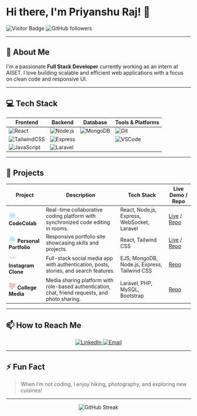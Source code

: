 # Hi there, I'm Priyanshu Raj! 👋

![Visitor Badge](https://visitor-badge.glitch.me/badge?page_id=Priyanshu6055.Priyanshu6055)
![GitHub followers](https://img.shields.io/github/followers/Priyanshu6055?label=Follow&style=social)

---

## 🚀 About Me

I'm a passionate **Full Stack Developer** currently working as an intern at AISET. I love building scalable and efficient web applications with a focus on clean code and responsive UI.

---

## 💻 Tech Stack

| Frontend             | Backend              | Database          | Tools & Platforms      |
|----------------------|----------------------|-------------------|-----------------------|
| ![React](https://img.shields.io/badge/-React-61DAFB?logo=react&logoColor=black&style=flat-square) | ![Node.js](https://img.shields.io/badge/-Node.js-339933?logo=node.js&logoColor=white&style=flat-square) | ![MongoDB](https://img.shields.io/badge/-MongoDB-47A248?logo=mongodb&logoColor=white&style=flat-square) | ![Git](https://img.shields.io/badge/-Git-F05032?logo=git&logoColor=white&style=flat-square) |
| ![TailwindCSS](https://img.shields.io/badge/-TailwindCSS-06B6D4?logo=tailwind-css&logoColor=white&style=flat-square) | ![Express](https://img.shields.io/badge/-Express-000000?logo=express&logoColor=white&style=flat-square) |                   | ![VSCode](https://img.shields.io/badge/-VSCode-0078D7?logo=visual-studio-code&logoColor=white&style=flat-square) |
| ![JavaScript](https://img.shields.io/badge/-JavaScript-F7DF1E?logo=javascript&logoColor=black&style=flat-square) | ![Laravel](https://img.shields.io/badge/-Laravel-FF2D20?logo=laravel&logoColor=white&style=flat-square) |                   |                       |

---

## 🌟 Projects

| Project            | Description                                                                                  | Tech Stack                                     | Live Demo / Repo                                  |
|--------------------|----------------------------------------------------------------------------------------------|-----------------------------------------------|-------------------------------------------------|
| <img src="https://raw.githubusercontent.com/github/explore/main/topics/react/react.png" alt="React" width="20" /> **CodeColab**  | Real-time collaborative coding platform with synchronized code editing in rooms.               | React, Node.js, Express, WebSocket, Laravel     | [Live](https://codecolab-08ca.onrender.com/) / [Repo](https://github.com/Priyanshu6055/codecolab) |
| <img src="https://raw.githubusercontent.com/github/explore/main/topics/react/react.png" alt="React" width="20" /> **Personal Portfolio** | Responsive portfolio site showcasing skills and projects.                                      | React, Tailwind CSS                             | [Live](https://priyanshu-raj-website-6055.vercel.app/) / [Repo](https://github.com/Priyanshu6055/portfolio) |
| <img src="https://raw.githubusercontent.com/github/explore/main/topics/express/express.png" alt="Express" width="20" /> **Instagram Clone** | Full-stack social media app with authentication, posts, stories, and search features.          | EJS, MongoDB, Node.js, Express, Tailwind CSS   | [Repo](https://github.com/Priyanshu6055/insta-clone)                                     |
| <img src="https://raw.githubusercontent.com/github/explore/main/topics/laravel/laravel.png" alt="Laravel" width="20" /> **College Media** | Media sharing platform with role-based authentication, chat, friend requests, and photo sharing.| Laravel, PHP, MySQL, Bootstrap                  | [Repo](https://github.com/Priyanshu6055/college-media)                                  |


---

## 📫 How to Reach Me

<p align="center">
  <a href="https://www.linkedin.com/in/priyanshu6055/" target="_blank">
    <img src="https://img.shields.io/badge/-LinkedIn-0077B5?logo=linkedin&logoColor=white&style=for-the-badge" alt="LinkedIn"/>
  </a>
  <a href="mailto:priyanshu6055@gmail.com" target="_blank">
    <img src="https://img.shields.io/badge/-Email-D14836?logo=gmail&logoColor=white&style=for-the-badge" alt="Email"/>
  </a>
</p>

---

## ⚡ Fun Fact

> When I’m not coding, I enjoy hiking, photography, and exploring new cuisines!  

---

<p align="center">
  <img src="https://github-readme-streak-stats.herokuapp.com/?user=Priyanshu6055&theme=dark&hide_border=true" alt="GitHub Streak"/>
</p>
